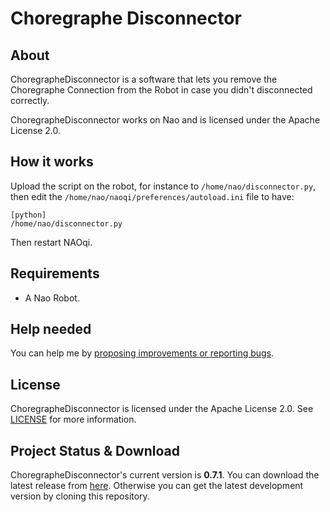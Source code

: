 # Choregraphe Disconnector
## About
ChoregrapheDisconnector is a software that lets you remove the Choregraphe Connection from the Robot in case you didn't disconnected correctly.

ChoregrapheDisconnector works on Nao and is licensed under the Apache License 2.0.

## How it works
Upload the script on the robot, for instance to `/home/nao/disconnector.py`, then edit the `/home/nao/naoqi/preferences/autoload.ini` file to have:

`[python]`<br/>
`/home/nao/disconnector.py`

Then restart NAOqi.

## Requirements
* A Nao Robot.

## Help needed
You can help me by <a href="https://github.com/Fabrimat/Nao-ChoregrapheDisconnector/issues">proposing improvements or reporting bugs</a>.

## License
ChoregrapheDisconnector is licensed under the Apache License 2.0. See [LICENSE](LICENSE) for more information.

## Project Status & Download
ChoregrapheDisconnector's current version is **0.7.1**. You can download the latest release from <a href="https://github.com/Fabrimat/Nao-ChoregrapheDisconnector/releases/tag/v0.7.1">here</a>. Otherwise you can get the latest development version by cloning this repository.
